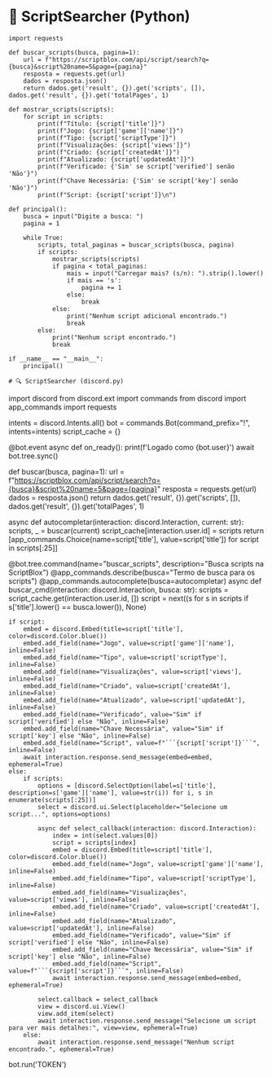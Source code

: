 # 🔎 ScriptSearcher (Python)

```
import requests

def buscar_scripts(busca, pagina=1):
    url = f"https://scriptblox.com/api/script/search?q={busca}&script%20name=5&page={pagina}"
    resposta = requests.get(url)
    dados = resposta.json()
    return dados.get('result', {}).get('scripts', []), dados.get('result', {}).get('totalPages', 1)

def mostrar_scripts(scripts):
    for script in scripts:
        print(f"Título: {script['title']}")
        print(f"Jogo: {script['game']['name']}")
        print(f"Tipo: {script['scriptType']}")
        print(f"Visualizações: {script['views']}")
        print(f"Criado: {script['createdAt']}")
        print(f"Atualizado: {script['updatedAt']}")
        print(f"Verificado: {'Sim' se script['verified'] senão 'Não'}")
        print(f"Chave Necessária: {'Sim' se script['key'] senão 'Não'}")
        print(f"Script: {script['script']}\n")

def principal():
    busca = input("Digite a busca: ")
    pagina = 1

    while True:
        scripts, total_paginas = buscar_scripts(busca, pagina)
        if scripts:
            mostrar_scripts(scripts)
            if pagina < total_paginas:
                mais = input("Carregar mais? (s/n): ").strip().lower()
                if mais == 's':
                    pagina += 1
                else:
                    break
            else:
                print("Nenhum script adicional encontrado.")
                break
        else:
            print("Nenhum script encontrado.")
            break

if __name__ == "__main__":
    principal()

# 🔍 ScriptSearcher (discord.py)
```
import discord
from discord.ext import commands
from discord import app_commands
import requests

intents = discord.Intents.all()
bot = commands.Bot(command_prefix="!", intents=intents)
script_cache = {}

@bot.event
async def on_ready():
    print(f'Logado como {bot.user}')
    await bot.tree.sync()

def buscar(busca, pagina=1):
    url = f"https://scriptblox.com/api/script/search?q={busca}&script%20name=5&page={pagina}"
    resposta = requests.get(url)
    dados = resposta.json()
    return dados.get('result', {}).get('scripts', []), dados.get('result', {}).get('totalPages', 1)

async def autocompletar(interaction: discord.Interaction, current: str):
    scripts, _ = buscar(current)
    script_cache[interaction.user.id] = scripts
    return [app_commands.Choice(name=script['title'], value=script['title']) for script in scripts[:25]]

@bot.tree.command(name="buscar_scripts", description="Busca scripts na ScriptBlox")
@app_commands.describe(busca="Termo de busca para os scripts")
@app_commands.autocomplete(busca=autocompletar)
async def buscar_cmd(interaction: discord.Interaction, busca: str):
    scripts = script_cache.get(interaction.user.id, [])
    script = next((s for s in scripts if s['title'].lower() == busca.lower()), None)
    
    if script:
        embed = discord.Embed(title=script['title'], color=discord.Color.blue())
        embed.add_field(name="Jogo", value=script['game']['name'], inline=False)
        embed.add_field(name="Tipo", value=script['scriptType'], inline=False)
        embed.add_field(name="Visualizações", value=script['views'], inline=False)
        embed.add_field(name="Criado", value=script['createdAt'], inline=False)
        embed.add_field(name="Atualizado", value=script['updatedAt'], inline=False)
        embed.add_field(name="Verificado", value="Sim" if script['verified'] else "Não", inline=False)
        embed.add_field(name="Chave Necessária", value="Sim" if script['key'] else "Não", inline=False)
        embed.add_field(name="Script", value=f"```{script['script']}```", inline=False)
        await interaction.response.send_message(embed=embed, ephemeral=True)
    else:
        if scripts:
            options = [discord.SelectOption(label=s['title'], description=s['game']['name'], value=str(i)) for i, s in enumerate(scripts[:25])]
            select = discord.ui.Select(placeholder="Selecione um script...", options=options)

            async def select_callback(interaction: discord.Interaction):
                index = int(select.values[0])
                script = scripts[index]
                embed = discord.Embed(title=script['title'], color=discord.Color.blue())
                embed.add_field(name="Jogo", value=script['game']['name'], inline=False)
                embed.add_field(name="Tipo", value=script['scriptType'], inline=False)
                embed.add_field(name="Visualizações", value=script['views'], inline=False)
                embed.add_field(name="Criado", value=script['createdAt'], inline=False)
                embed.add_field(name="Atualizado", value=script['updatedAt'], inline=False)
                embed.add_field(name="Verificado", value="Sim" if script['verified'] else "Não", inline=False)
                embed.add_field(name="Chave Necessária", value="Sim" if script['key'] else "Não", inline=False)
                embed.add_field(name="Script", value=f"```{script['script']}```", inline=False)
                await interaction.response.send_message(embed=embed, ephemeral=True)

            select.callback = select_callback
            view = discord.ui.View()
            view.add_item(select)
            await interaction.response.send_message("Selecione um script para ver mais detalhes:", view=view, ephemeral=True)
        else:
            await interaction.response.send_message("Nenhum script encontrado.", ephemeral=True)

bot.run('TOKEN')